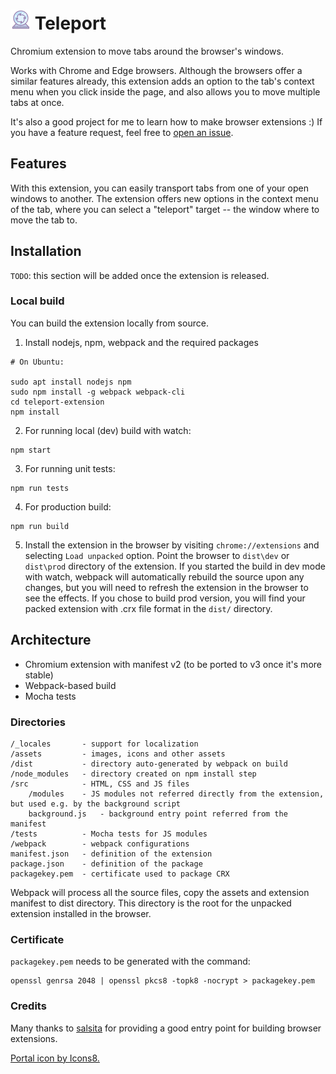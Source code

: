 # ![icon](/assets/teleport32x32.png) Teleport
Chromium extension to move tabs around the browser's windows. 

Works with Chrome and Edge browsers. Although the browsers offer a similar features already, this extension adds an option to the tab's context menu when you click inside the page, and also allows you to move multiple tabs at once. 

It's also a good project for me to learn how to make browser extensions :) If you have a feature request, feel free to [open an issue](https://github.com/vajsm/teleport-extension/issues).

## Features
With this extension, you can easily transport tabs from one of your open windows to another. The extension offers new options in the context menu of the tab, where you can select a "teleport" target -- the window where to move the tab to.

## Installation
`TODO`: this section will be added once the extension is released. 

### Local build
You can build the extension locally from source. 

1. Install nodejs, npm, webpack and the required packages
```
# On Ubuntu:

sudo apt install nodejs npm 
sudo npm install -g webpack webpack-cli
cd teleport-extension
npm install
```
2. For running local (dev) build with watch:
```
npm start
```
3. For running unit tests:
```
npm run tests
```
4. For production build:
```
npm run build
```
5. Install the extension in the browser by visiting `chrome://extensions` and selecting `Load unpacked` option. Point the browser to `dist\dev` or `dist\prod` directory of the extension. If you started the build in dev mode with watch, webpack will automatically rebuild the source upon any changes, but you will need to refresh the extension in the browser to see the effects. If you chose to build prod version, you will find your packed extension with .crx file format in the `dist/` directory.

## Architecture
* Chromium extension with manifest v2 (to be ported to v3 once it's more stable)
* Webpack-based build
* Mocha tests

### Directories
```
/_locales       - support for localization
/assets         - images, icons and other assets
/dist           - directory auto-generated by webpack on build
/node_modules   - directory created on npm install step
/src            - HTML, CSS and JS files
    /modules    - JS modules not referred directly from the extension, but used e.g. by the background script
    background.js   - background entry point referred from the manifest
/tests          - Mocha tests for JS modules
/webpack        - webpack configurations
manifest.json   - definition of the extension
package.json    - definition of the package
packagekey.pem  - certificate used to package CRX

```
Webpack will process all the source files, copy the assets and extension manifest to dist directory. This directory is the root for the unpacked extension installed in the browser.

### Certificate
`packagekey.pem` needs to be generated with the command:
```
openssl genrsa 2048 | openssl pkcs8 -topk8 -nocrypt > packagekey.pem
```

### Credits
Many thanks to [salsita](https://github.com/salsita/chrome-extension-skeleton) for providing a good entry point for building browser extensions.

[Portal icon by Icons8.](https://icons8.com/icon/Z6mGeoFxQMQY/portal)